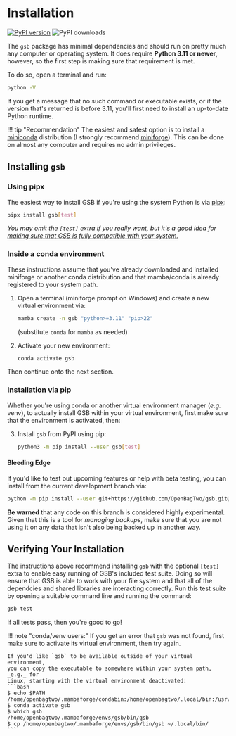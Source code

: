 # Installation

[![PyPI version](https://badge.fury.io/py/gsb.svg)](https://badge.fury.io/py/gsb)
![PyPI downloads](https://img.shields.io/pypi/dm/gsb.svg)

The `gsb` package has minimal dependencies and should run on pretty much any computer
or operating system. It does require **Python 3.11 or newer**, however, so
the first step is making sure that requirement is met.

To do so, open a terminal and run:

```bash
python -V
```

If you get a message that no such command or executable exists, or if the version
that's returned is before 3.11, you'll first need to install an up-to-date
Python runtime.

!!! tip "Recommendation"
    The easiest and safest option is to install a
    [miniconda](https://docs.conda.io/en/latest/) distribution (I strongly
    recommend [miniforge](https://github.com/conda-forge/miniforge)).
    This can be done on almost any computer and requires no admin privileges.

## Installing `gsb`

### Using pipx

The easiest way to install GSB if you're using the system Python is via
[pipx](https://pypa.github.io/pipx/):

```bash
pipx install gsb[test]
```

_You may omit the `[test]` extra if you really want, but it's a good idea
for [making sure that GSB is fully compatible with your system.](#verifying-your-installation)_

### Inside a conda environment

These instructions assume that you've already downloaded and installed miniforge
or another conda distribution and that mamba/conda is already registered
to your system path.

1. Open a terminal (miniforge prompt on Windows) and create a new virtual environment via:
   ```bash
   mamba create -n gsb "python>=3.11" "pip>22"
   ```
   (substitute `conda` for `mamba` as needed)

1. Activate your new environment:
    ```bash
    conda activate gsb
    ```

Then continue onto the next section.

### Installation via pip

Whether you're using conda or another virtual environment manager (_e.g._ venv),
to actually install GSB within your virtual environment, first make sure that
the environment is activated, then:

3. Install `gsb` from PyPI using pip:
    ```bash
    python3 -m pip install --user gsb[test]
    ```

#### Bleeding Edge

If you'd like to test out upcoming features or help with beta testing, you
can install from the current development branch via:

```bash
python -m pip install --user git+https://github.com/OpenBagTwo/gsb.git@dev#egg=gsb[test]
```

**Be warned** that any code on this branch is considered highly experimental. Given that this
is a tool for _managing backups_, make sure that you are not using it on any data that isn't
also being backed up in another way.

## Verifying Your Installation

The instructions above recommend installing `gsb` with the optional `[test]`
extra to enable easy running of GSB's included test suite. Doing so will ensure
that GSB is able to work with your file system and that all of the dependcies
and shared libraries are interacting correctly. Run this test suite by opening
a suitable command line and running the command:

```bash
gsb test
```

If all tests pass, then you're good to go!

!!! note "conda/venv users:"
    If you get an error that `gsb` was not found, first make sure to activate its
    virtual environment, then try again.

    If you'd like `gsb` to be available outside of your virtual environment,
    you can copy the executable to somewhere within your system path, _e.g._ for
    Linux, starting with the virtual environment deactivated:
    ```bash
    $ echo $PATH
    /home/openbagtwo/.mambaforge/condabin:/home/openbagtwo/.local/bin:/usr/local/bin:/usr/bin:/bin:/usr/local/sbin
    $ conda activate gsb
    $ which gsb
    /home/openbagtwo/.mambaforge/envs/gsb/bin/gsb
    $ cp /home/openbagtwo/.mambaforge/envs/gsb/bin/gsb ~/.local/bin/
    ```
